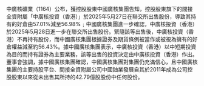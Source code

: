 中廣核礦業（1164）公布，獲控股股東中國廣核集團告知，控股股東旗下的間接全資附屬「中廣核投資（香港）」於2025年5月27日在聯交所出售股份，導致其持有的好倉由57.01%減至56.98%﹔中國廣核集團進一步確認，中廣核投資（香港）於2025年5月28日進一步在聯交所出售股份。緊隨該等出售後，中廣核投資（香港）不再持有股份，而中國廣核集團根據證券及期貨條例被當作或被視為擁有的好倉權益減至約56.43%。據中國廣核集團表示，中廣核投資（香港）以中短期投資為目的而持有證券為主要業務，該等出售的投資決定由中廣核投資（香港）作出。董事會強調，據中國廣核集團確認，中國廣核集團對集團仍充滿信心，且中國廣核集團的主要持股平台、間接全資附屬公司中國鈾業發展自其於2011年成為公司控股股東以來從未出售其所持的42.79億股股份中任何股份。